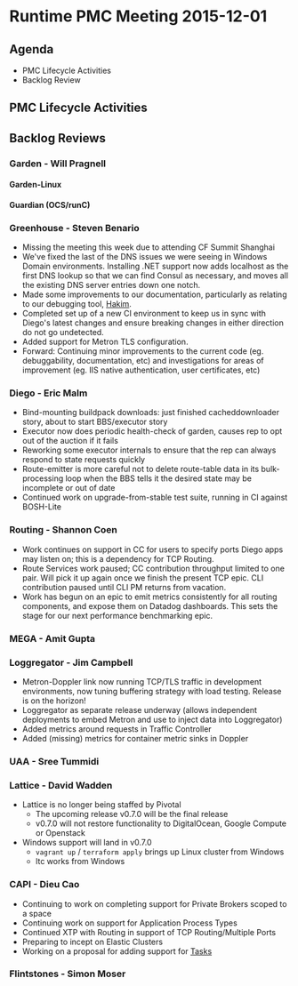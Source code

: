 # Runtime PMC Meeting 2015-12-01

## Agenda
* PMC Lifecycle Activities
* Backlog Review

## PMC Lifecycle Activities

## Backlog Reviews

### Garden - Will Pragnell

#### Garden-Linux

#### Guardian (OCS/runC)

### Greenhouse - Steven Benario
- Missing the meeting this week due to attending CF Summit Shanghai
- We've fixed the last of the DNS issues we were seeing in Windows Domain environments. Installing .NET support now adds localhost as the first DNS lookup so that we can find Consul as necessary, and moves all the existing DNS server entries down one notch.
- Made some improvements to our documentation, particularly as relating to our debugging tool, [Hakim](https://github.com/cloudfoundry-incubator/hakim).
- Completed set up of a new CI environment to keep us in sync with Diego's latest changes and ensure breaking changes in either direction do not go undetected.
- Added support for Metron TLS configuration.
- Forward: Continuing minor improvements to the current code (eg. debuggability, documentation, etc) and investigations for areas of improvement (eg. IIS native authentication, user certificates, etc)

### Diego - Eric Malm

- Bind-mounting buildpack downloads: just finished cacheddownloader story, about to start BBS/executor story
- Executor now does periodic health-check of garden, causes rep to opt out of the auction if it fails
- Reworking some executor internals to ensure that the rep can always respond to state requests quickly
- Route-emitter is more careful not to delete route-table data in its bulk-processing loop when the BBS tells it the desired state may be incomplete or out of date
- Continued work on upgrade-from-stable test suite, running in CI against BOSH-Lite


### Routing - Shannon Coen

- Work continues on support in CC for users to specify ports Diego apps may listen on; this is a dependency for TCP Routing.
- Route Services work paused; CC contribution throughput limited to one pair. Will pick it up again once we finish the present TCP epic. CLI contribution paused until CLI PM returns from vacation.
- Work has begun on an epic to emit metrics consistently for all routing components, and expose them on Datadog dashboards. This sets the stage for our next performance benchmarking epic.

### MEGA - Amit Gupta

### Loggregator - Jim Campbell
 * Metron-Doppler link now running TCP/TLS traffic in development environments, now tuning buffering strategy with load testing. Release is on the horizon!
 * Loggregator as separate release underway (allows independent deployments to embed Metron and use to inject data into Loggregator)
 * Added metrics around requests in Traffic Controller
 * Added (missing) metrics for container metric sinks in Doppler

### UAA - Sree Tummidi

### Lattice - David Wadden

- Lattice is no longer being staffed by Pivotal
  - The upcoming release v0.7.0 will be the final release
  - v0.7.0 will not restore functionality to DigitalOcean, Google Compute or Openstack 
- Windows support will land in v0.7.0
  - `vagrant up` / `terraform apply` brings up Linux cluster from Windows
  - ltc works from Windows

### CAPI - Dieu Cao
- Continuing to work on completing support for Private Brokers scoped to a space
- Continuing work on support for Application Process Types
- Continued XTP with Routing in support of TCP Routing/Multiple Ports
- Preparing to incept on Elastic Clusters
- Working on a proposal for adding support for [Tasks](https://www.pivotaltracker.com/epic/show/2205074)

### Flintstones - Simon Moser
